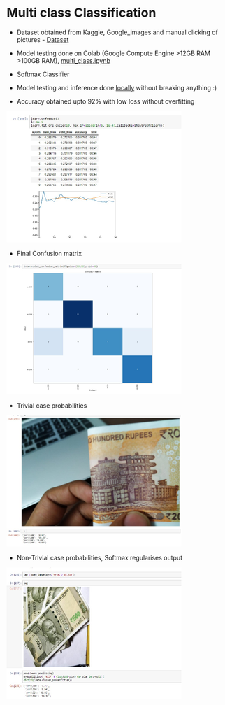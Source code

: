# Multi class Classification
* Dataset obtained from Kaggle, Google_images and manual clicking of pictures - [Dataset](https://drive.google.com/open?id=1olOGcwvplO4enCL0pMsyB04C8BvWZVuz)

* Model testing done on Colab (Google Compute Engine >12GB RAM >100GB RAM), [multi_class.ipynb](https://drive.google.com/open?id=19Hqh9BiE5ziKzftuaDTw796_so2SQ2kv)
* Softmax Classifier
* Model testing and inference done [locally](https://drive.google.com/open?id=19IunNDU7l65StLmFrnFO4UVlTuzRhCyn) without breaking anything :) 

* Accuracy obtained upto 92% with low loss without overfitting

<img src="outs/1.jpg" width="400" height="300" >


* Final Confusion matrix 

<img src="outs/2.jpg" width="400" height="300" >


* Trivial case probabilities

<img src="outs/3.jpg" width="400" height="300" >


* Non-Trivial case probabilities, Softmax regularises output

<img src="outs/4.jpg" width="400" height="300" >

